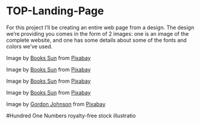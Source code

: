 # TOP-Landing-Page
For this project I’ll be creating an entire web page from a design.
The design we’re providing you comes in the form of 2 images: one is an image of the complete website, and one has some details about some of the fonts and colors we’ve used.

Image by <a href="https://pixabay.com/users/bookssun-6476808/?utm_source=link-attribution&utm_medium=referral&utm_campaign=image&utm_content=9069193">Books Sun</a> from <a href="https://pixabay.com//?utm_source=link-attribution&utm_medium=referral&utm_campaign=image&utm_content=9069193">Pixabay</a>

Image by <a href="https://pixabay.com/users/bookssun-6476808/?utm_source=link-attribution&utm_medium=referral&utm_campaign=image&utm_content=9069188">Books Sun</a> from <a href="https://pixabay.com//?utm_source=link-attribution&utm_medium=referral&utm_campaign=image&utm_content=9069188">Pixabay</a>

Image by <a href="https://pixabay.com/users/bookssun-6476808/?utm_source=link-attribution&utm_medium=referral&utm_campaign=image&utm_content=9069184">Books Sun</a> from <a href="https://pixabay.com//?utm_source=link-attribution&utm_medium=referral&utm_campaign=image&utm_content=9069184">Pixabay</a>

Image by <a href="https://pixabay.com/users/bookssun-6476808/?utm_source=link-attribution&utm_medium=referral&utm_campaign=image&utm_content=9005710">Books Sun</a> from <a href="https://pixabay.com//?utm_source=link-attribution&utm_medium=referral&utm_campaign=image&utm_content=9005710">Pixabay</a>

Image by <a href="https://pixabay.com/users/gdj-1086657/?utm_source=link-attribution&utm_medium=referral&utm_campaign=image&utm_content=9069837">Gordon Johnson</a> from <a href="https://pixabay.com//?utm_source=link-attribution&utm_medium=referral&utm_campaign=image&utm_content=9069837">Pixabay</a>

#Hundred One Numbers royalty-free stock illustratio